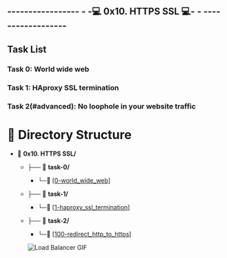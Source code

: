 ## ----------------- - -💻 0x10. HTTPS SSL 💻- - ------------------

## Task List

### Task 0: World wide web

### Task 1: HAproxy SSL termination

### Task 2(#advanced): No loophole in your website traffic

# 📁 Directory Structure

- 📂 **0x10. HTTPS SSL/**
  - ├── 📂 **task-0/**
    - └─🔐 [[0-world_wide_web](https://github.com/HichamLuffy/alx-system_engineering-devops/blob/master/0x10-https_ssl/0-world_wide_web)]
  - ├── 📂 **task-1/**
    - └─🔑 [[1-haproxy_ssl_termination](https://github.com/HichamLuffy/alx-system_engineering-devops/blob/master/0x10-https_ssl/1-haproxy_ssl_termination)]
  - ├── 📂 **task-2/**
    - └─📧 [[100-redirect_http_to_https](https://github.com/HichamLuffy/alx-system_engineering-devops/blob/master/0x10-https_ssl/100-redirect_http_to_https)]


    ![Load Balancer GIF](https://media.giphy.com/media/52qtwCtj9OLTi/giphy.gif)
